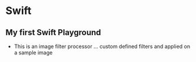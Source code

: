 # Swift
## My first Swift Playground
* This is an image filter processor ... custom defined filters and applied on a sample image
